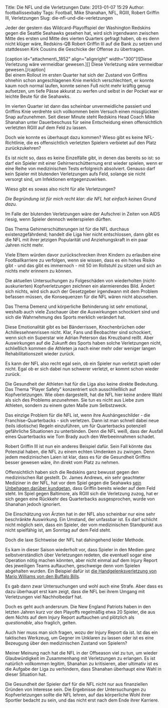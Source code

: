 Title: Die NFL und die Verletzungen
Date: 2013-01-07 15:29
Author: footballissexbaby
Tags: Football, Mike Shanahan, NFL, RGIII, Robert Griffin III, Verletzungen
Slug: die-nfl-und-die-verletzungen

Jeder der gestern das Wildcard-Playoffspiel der Washington Redskins
gegen die Seattle Seahawks gesehen hat, wird sich irgendwann zwischen
Mitte des ersten und Mitte des vierten Quarters gefragt haben, ob es
denn nicht klüger wäre, Redskins-QB Robert Griffin III auf die Bank zu
setzen und stattdessen Kirk Cousins die Geschicke der Offense zu
übertragen.

<div>
[caption id="attachment\_1852" align="alignright" width="300"]![Diese
Verletzung wäre vermeidbar gewesen.][] Diese Verletzung wäre vermeidbar
gewesen.[/caption]

</div>
Bei einem Rollout im ersten Quarter hat sich der Zustand von Griffins
ohnehin schon angeschlagenen Knie merklich verschlechtert, er konnte
kaum noch normal laufen, konnte seinen Fuß nicht mehr kräftig genug
aufsetzen, um tiefe Pässe akkurat zu werfen und selbst in der Pocket war
er leichte Beute für die Seahawks.

Im vierten Quarter ist dann das scheinbar unvermeidliche passiert und
Griffins Knie verdrehte sich vollkommen beim Versuch einen missglückten
Snap aufzunehmen. Seit dieser Minute steht Redskins Head Coach Mike
Shanahan unter Dauerbeschuss für seine Entscheidung einen offensichtlich
verletzten RGIII auf dem Feld zu lassen.

Doch wie konnte es überhaupt dazu kommen? Wieso gibt es keine
NFL-Richtlinie, die es offensichtlich verletzten Spielern verbietet auf
den Platz zurückzukehren?

Es ist nicht so, dass es keine Einzelfälle gibt, in denen das bereits so
ist: so darf ein Spieler mit einer Gehirnerschütternung erst wieder
spielen, wenn er eine Reihe von medizinischen Tests erfolgreich
absolviert. Genauso darf kein Spieler mit blutenden Verletzungen aufs
Feld, solange sie nicht versorgt sind, um Infektionen entgegenzuwirken.

Wieso gibt es sowas also nicht für alle Verletzungen?

*Die Begründung ist für mich recht klar: die NFL hat einfach keinen
Grund dazu.*

Im Falle der blutenden Verletzungen wäre der Aufschrei in Zeiten von
AIDS riesig, wenn Spieler dennoch weiterspielen dürften.

Das Thema Gehirnerschütterungen ist für die NFL durchaus
existenzgefährdend; handelt die Liga hier nicht entschlossen, dann gibt
es die NFL mit ihrer jetzigen Popularität und Anziehungskraft in ein
paar Jahren nicht mehr.

Viele Eltern würden davor zurückschrecken ihren Kindern zu erlauben eine
Footballkarriere zu verfolgen, wenn sie wissen, dass es ein hohes Risiko
gibt - und das gibt es immernoch - mit 50 im Rollstuhl zu sitzen und
sich an nichts mehr erinnern zu können.

Die aktuellen Untersuchungen zu Folgeschäden von wiederholten
(nicht-auskurierten) Kopfverletzungen zeichnen ein alarmierendes Bild.
Ändert sich nichts, wird sich auch der Gesetzgeber irgendwann mit dem
Problem befassen müssen, die Konsequenzen für die NFL wären nicht
abzusehen.

Das Thema Demenz und körperliche Behinderung ist sehr emotional, weshalb
auch viele Zuschauer über die Auswirkungen schockiert sind und sich die
Wahrnehmung des Sports merklich verändert hat.

Diese Emotionalität gibt es bei Bänderrissen, Knochenbrüchen oder
Achillessehnenrissen nicht. Klar, Fans und Beobachter sind schockiert,
wenn sich ein Superstar wie Adrian Peterson das Kreuzband reißt. Aber
Auswirkungen auf die Zukunft des Sports haben solche Verletzungen nicht,
schließlich kommen die Athleten ja nach einer mehr oder weniger langen
Rehabilitationszeit wieder zurück.

Es kann der NFL also recht egal sein, ob ein Spieler nun verletzt spielt
oder nicht. Egal ob er sich dabei nun schwerer verletzt, er kommt schon
wieder zurück.

Die Gesundheit der Athleten hat für die Liga also keine direkte
Bedeutung. Das Thema "Player Safety" konzentriert sich ausschließlich
auf Kopfverletzungen. Wie oben dargestellt, hat die NFL hier keine
andere Wahl als sich des Problems anzunehmen. Sie tun es nicht aus Liebe
zum Athleten, sondern zu einem guten Maße zum Selbstzweck.

Das einzige Problem für die NFL ist, wenn ihre Aushängeschilder - die
Franchise-Quarterbacks - sich verletzen. Dann ist man schnell dabei neue
(teils idiotische) Regeln einzuführen, um für Quarterbacks potenziell
gefährliche Situationen zu unterbinden. Denn die NFL weiß, dass der
Ausfall eines Quarterbacks wie Tom Brady auch den Werbeeinnahmen
schadet.

Robert Griffin III ist nun ein anderes Beispiel dafür. Sein Fall könnte
das Potenzial haben, die NFL zu einem echten Umdenken zu zwingen. Denn
jedem medizinischen Laien ist klar, dass es für die Gesundheit Griffins
besser gewesen wäre, ihn direkt vom Platz zu nehmen.

Offensichtlich haben sich die Redskins ganz bewusst gegen den
medizinischen Rat gestellt. Dr. James Andrews, ein sehr geachteter
Mediziner in der NFL, hat vor dem Spiel gegen die Seahawks [sein
Unbehagen darüber kundgetan][], dass Griffin bereits wieder auf dem Feld
steht. Im Spiel gegen Baltimore, als RGIII sich die Verletzung zuzog,
hat er sich gegen eine Rückkehr des Quarterbacks ausgesprochen, wurde
von Shanahan jedoch ignoriert.

Die Einschätzung von Ärzten hat in der NFL also scheinbar nur eine sehr
beschränkte Auswirkung. Ein Umstand, der unfassbar ist. Es darf schlicht
nicht möglich sein, dass ein Spieler, der vom medizinischen Standpunkt
aus nicht spielfähig ist, am Sonntag auf dem Feld steht.

Doch die laxe Sichtweise der NFL hat dahingehend leider Methode.

Es kam in dieser Saison wiederholt vor, dass Spieler in den Medien ganz
selbstverständlich über Verletzungen redeten, die eventuell sogar eine
Operation nötig machen könnten, aber nicht einmal auf dem Injury Report
des jeweiligen Teams auftauchen, geschweige denn vom Spielen abgehalten
wurden. Ein Beispiel dafür ist [die Handgelenksverletzung von Mario
Williams von den Buffalo Bills][].

Es gab dann zwar Untersuchungen und wohl auch eine Strafe. Aber dass es
dazu überhaupt erst kam zeigt, dass die NFL bei ihrem Umgang mit
Verletzungen viel Nachholbedarf hat.

Doch es geht auch andersrum. Die New England Patriots haben in den
letzten Jahren kurz vor den Playoffs regelmäßig etwa 20 Spieler, die aus
dem Nichts auf dem Injury Report auftauchen und plötzlich als
*questionable*, also fraglich, gelten.

Auch hier muss man sich fragen, wozu der Injury Report da ist. Ist das
ein taktisches Werkzeug, um Gegner im Unklaren zu lassen oder ist es
eine Bezeugung über den medizinischen Zustand von Spielern?

Meiner Meinung nach hat die NFL in der Offseason viel zu tun, um wieder
Glaubwürdigkeit im Zusammenhang mit Verletzungen zu erlangen. Es ist
natürlich vollkommen legitim, Shanahan zu kritisieren, aber ultimativ
ist es die Aufgabe der Liga zu verhindern, dass Shanahan überhaupt eine
Wahl in dieser Situation hat.

Die Gesundheit der Spieler darf für die NFL nicht nur aus finanziellen
Gründen von Interesse sein. Die Ergebnisse der Untersuchungen zu
Kopfverletzungen sollte die NFL lehren, auf das körperliche Wohl ihrer
Sportler bedacht zu sein, und das nicht erst nach dem Ende ihrer
Karriere.

  [Diese Verletzung wäre vermeidbar gewesen.]: http://footballissexbaby.de/wordpress/wp-content/uploads/2013/01/rg3-injury-300x203.jpg
  [sein Unbehagen darüber kundgetan]: http://www.usatoday.com/story/sports/nfl/redskins/2013/01/06/dr-james-andrews-disputes-coach-mike-shanahans-version-of-washington-redskins-quarterback-robert-griffin-iii-knee-injury/1811689/
  [die Handgelenksverletzung von Mario Williams von den Buffalo Bills]: http://www.nfl.com/news/story/0ap1000000077731/article/mario-williams-wrist-injury-being-investigated-by-nfl
